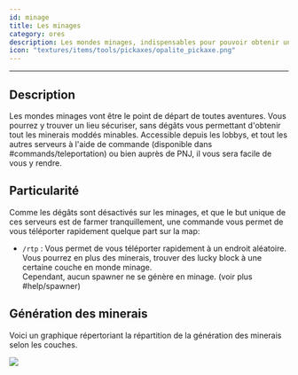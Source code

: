 ```yaml
---
id: minage
title: Les minages
category: ores
description: Les mondes minages, indispensables pour pouvoir obtenir un bon nombre de minerais
icon: "textures/items/tools/pickaxes/opalite_pickaxe.png"
---
```

___
## Description

Les mondes minages vont être le point de départ de toutes aventures. Vous pourrez y trouver un lieu sécuriser, sans dégâts vous permettant d'obtenir tout les minerais moddés minables.
Accessible depuis les lobbys, et tout les autres serveurs à l'aide de commande (disponible dans #commands/teleportation) ou bien auprès de PNJ, il vous sera facile de vous y rendre.

## Particularité

Comme les dégâts sont désactivés sur les minages, et que le but unique de ces serveurs est de farmer tranquillement, une commande vous permet de vous téléporter rapidement quelque part sur la map:  
* ``/rtp`` : Vous permet de vous téléporter rapidement à un endroit aléatoire.  
Vous pourrez en plus des minerais, trouver des lucky block à une certaine couche en monde minage.  
Cependant, aucun spawner ne se génère en minage. (voir plus #help/spawner)

## Génération des minerais
Voici un graphique répertoriant la répartition de la génération des minerais selon les couches.  
  
<img style='margin: 0 auto;' src="https://user-images.githubusercontent.com/53645183/184145090-2d32b835-4fd1-45ce-9257-78abf8091cde.png"> 